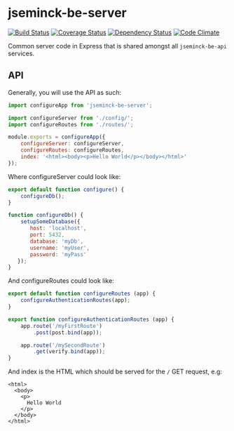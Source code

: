 # jseminck-be-server

[![Build Status](https://travis-ci.org/jseminck/jseminck-be-server.svg?branch=master)](https://travis-ci.org/jseminck/jseminck-be-server)  [![Coverage Status](https://coveralls.io/repos/github/jseminck/jseminck-be-server/badge.svg?branch=master)](https://coveralls.io/github/jseminck/jseminck-be-server?branch=master)   [![Dependency Status](https://david-dm.org/jseminck/jseminck-be-server.svg)](https://david-dm.org/jseminck/jseminck-be-server)   [![Code Climate](https://codeclimate.com/github/jseminck/jseminck-be-server/badges/gpa.svg)](https://codeclimate.com/github/jseminck/jseminck-be-server)

Common server code in Express that is shared amongst all `jseminck-be-api` services.

## API

Generally, you will use the API as such:

```js
import configureApp from 'jseminck-be-server';

import configureServer from './config/';
import configureRoutes from './routes/';

module.exports = configureApp({
    configureServer: configureServer,
    configureRoutes: configureRoutes,
    index: '<html><body><p>Hello World</p></body></html>'
});
```

Where configureServer could look like:
```js
export default function configure() {
    configureDb();
}

function configureDb() {
    setupSomeDatabase({
       host: 'localhost',
       port: 5432,
       database: 'myDb',
       username: 'myUser',
       password: 'myPass'
   });
}
```

And configureRoutes could look like:
```js
export default function configureRoutes (app) {
    configureAuthenticationRoutes(app);
}

export function configureAuthenticationRoutes (app) {
    app.route('/myFirstRoute')
        .post(post.bind(app));

    app.route('/mySecondRoute')
        .get(verify.bind(app));
}
```

And index is the HTML which should be served for the `/` GET request, e.g:
```
<html>
  <body>
    <p>
      Hello World
    </p>
  </body>
</html>
```


